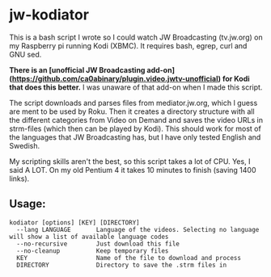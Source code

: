 # jw-kodiator

This is a bash script I wrote so I could watch JW Broadcasting (tv.jw.org) on my Raspberry pi running Kodi (XBMC). It requires bash, egrep, curl and GNU sed.

**There is an [unofficial JW Broadcasting add-on] (https://github.com/ca0abinary/plugin.video.jwtv-unofficial) for Kodi that does this better.**
I was unaware of that add-on when I made this script.

The script downloads and parses files from mediator.jw.org, which I guess are ment to be used by Roku. Then it creates a directory structure with all the different categories from Video on Demand and saves the video URLs in strm-files (which then can be played by Kodi). This should work for most of the languages that JW Broadcasting has, but I have only tested English and Swedish.

My scripting skills aren't the best, so this script takes a lot of CPU. Yes, I said A LOT. On my old Pentium 4 it takes 10 minutes to finish (saving 1400 links).

## Usage:
    kodiator [options] [KEY] [DIRECTORY]
      --lang LANGUAGE       Language of the videos. Selecting no language will show a list of available language codes
      --no-recursive        Just download this file
      --no-cleanup          Keep temporary files
      KEY                   Name of the file to download and process
      DIRECTORY             Directory to save the .strm files in



